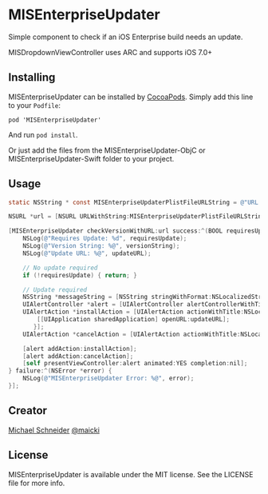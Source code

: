 MISEnterpriseUpdater
=============

Simple component to check if an iOS Enterprise build needs an update.

MISDropdownViewController uses ARC and supports iOS 7.0+

## Installing

MISEnterpriseUpdater can be installed by [CocoaPods](http://cocoapods.org). Simply add this line to your `Podfile`:
````
pod 'MISEnterpriseUpdater'
````

And run `pod install`.

Or just add the files from the MISEnterpriseUpdater-ObjC or MISEnterpriseUpdater-Swift folder to your project.


## Usage

```objective-c
static NSString * const MISEnterpriseUpdaterPlistFileURLString = @"URL to plist";

NSURL *url = [NSURL URLWithString:MISEnterpriseUpdaterPlistFileURLString];

[MISEnterpriseUpdater checkVersionWithURL:url success:^(BOOL requiresUpdate, NSString *versionString, NSURL *updateURL) {
    NSLog(@"Requires Update: %d", requiresUpdate);
    NSLog(@"Version String: %@", versionString);
    NSLog(@"Update URL: %@", updateURL);

    // No update required
    if (!requiresUpdate) { return; }

    // Update required
    NSString *messageString = [NSString stringWithFormat:NSLocalizedString(@"Version %@ is available.", nil), versionString];
    UIAlertController *alert = [UIAlertController alertControllerWithTitle:NSLocalizedString(@"Update Available", nil) message:messageString preferredStyle:UIAlertControllerStyleAlert];
    UIAlertAction *installAction = [UIAlertAction actionWithTitle:NSLocalizedString(@"Install", nil) style:UIAlertActionStyleDefault handler:^(UIAlertAction * action) {
        [[UIApplication sharedApplication] openURL:updateURL];
       }];
    UIAlertAction *cancelAction = [UIAlertAction actionWithTitle:NSLocalizedString(@"Cancel", nil) style:UIAlertActionStyleCancel handler:^(UIAlertAction * action) {}];

    [alert addAction:installAction];
    [alert addAction:cancelAction];
    [self presentViewController:alert animated:YES completion:nil];
} failure:^(NSError *error) {
    NSLog(@"MISEnterpriseUpdater Error: %@", error);
}];
```


## Creator

[Michael Schneider](http://mischneider.net)
[@maicki](https://twitter.com/maicki)

## License

MISEnterpriseUpdater is available under the MIT license. See the LICENSE file for more info.
